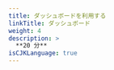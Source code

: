 ```yaml
---
title: ダッシュボードを利用する
linkTitle: ダッシュボード
weight: 4
description: >
  **20 分**
isCJKLanguage: true
---
```

